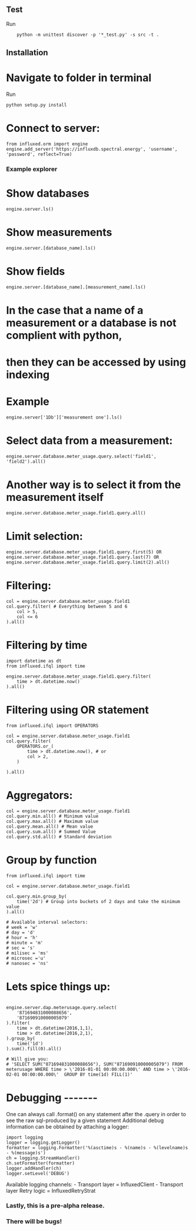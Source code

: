 ## Test
Run
```
    python -m unittest discover -p '*_test.py' -s src -t .
```


## Installation
# Navigate to folder in terminal
Run
```
python setup.py install
```

# Connect to server:
```
from influxed.orm import engine
engine.add_server('https://influxdb.spectral.energy', 'username', 'password', reflect=True)
```

### Example explorer
# Show databases
```
engine.server.ls()
```
# Show measurements
```
engine.server.[database_name].ls()
```
# Show fields
```
engine.server.[database_name].[measurement_name].ls()
```
# In the case that a name of a measurement or a database is not complient with python,
# then they can be accessed by using indexing
# Example
```
engine.server['1Db']['measurement one'].ls()
```

# Select data from a measurement:
```
engine.server.database.meter_usage.query.select('field1', 'field2').all()
```
# Another way is to select it from the measurement itself
```
engine.server.database.meter_usage.field1.query.all()
```

# Limit selection:
```
engine.server.database.meter_usage.field1.query.first(5) OR
engine.server.database.meter_usage.field1.query.last(7) OR
engine.server.database.meter_usage.field1.query.limit(2).all()
``` 

# Filtering:
```
col = engine.server.database.meter_usage.field1
col.query.filter( # Everything between 5 and 6
    col > 5,
    col <= 6
).all()
```

# Filtering by time
```
import datetime as dt
from influxed.ifql import time

engine.server.database.meter_usage.field1.query.filter(
    time > dt.datetime.now()
).all()
```

# Filtering using OR statement
```
from influxed.ifql import OPERATORS

col = engine.server.database.meter_usage.field1
col.query.filter(
    OPERATORS.or_(
        time > dt.datetime.now(), # or
        col > 2,
    )

).all()
```

# Aggregators:
```
col = engine.server.database.meter_usage.field1
col.query.min.all() # Minimum value
col.query.max.all() # Maximum value
col.query.mean.all() # Mean value
col.query.sum.all() # Summed Value
col.query.std.all() # Standard deviation
```
# Group by function
```
from influxed.ifql import time

col = engine.server.database.meter_usage.field1

col.query.min.group_by(
    time('2d') # Group into buckets of 2 days and take the minimum value
).all()

# Available interval selectors:
# week = 'w'
# day = 'd'
# hour = 'h'
# minute = 'm'
# sec = 's'
# milisec = 'ms'
# microsec ='u'
# nanosec = 'ns'
```

# Lets spice things up:
```

engine.server.dap.meterusage.query.select(
    '871694831000088656',
    '871690910000005079'
).filter(
    time > dt.datetime(2016,1,1),
    time > dt.datetime(2016,2,1),
).group_by(
    time('1d')
).sum().fill(0).all()

# Will give you:
# 'SELECT SUM("871694831000088656"), SUM("871690910000005079") FROM meterusage WHERE time > \'2016-01-01 00:00:00.000\' AND time > \'2016-02-01 00:00:00.000\'  GROUP BY time(1d) FILL(1)'
```

# Debugging -------
One can always call
    .format()
on any statement after the .query
in order to see the raw sql-produced by a given statement
Additional debug information can be obtained by attaching a logger:

```
import logging
logger = logging.getLogger()
formatter = logging.Formatter('%(asctime)s - %(name)s - %(levelname)s - %(message)s')
ch = logging.StreamHandler()
ch.setFormatter(formatter)
logger.addHandler(ch)
logger.setLevel('DEBUG')
``` 

Available logging channels:
    - Transport layer = InfluxedClient
    - Transport layer Retry logic = InfluxedRetryStrat


### Lastly, this is a pre-alpha release.
### There will be bugs!
